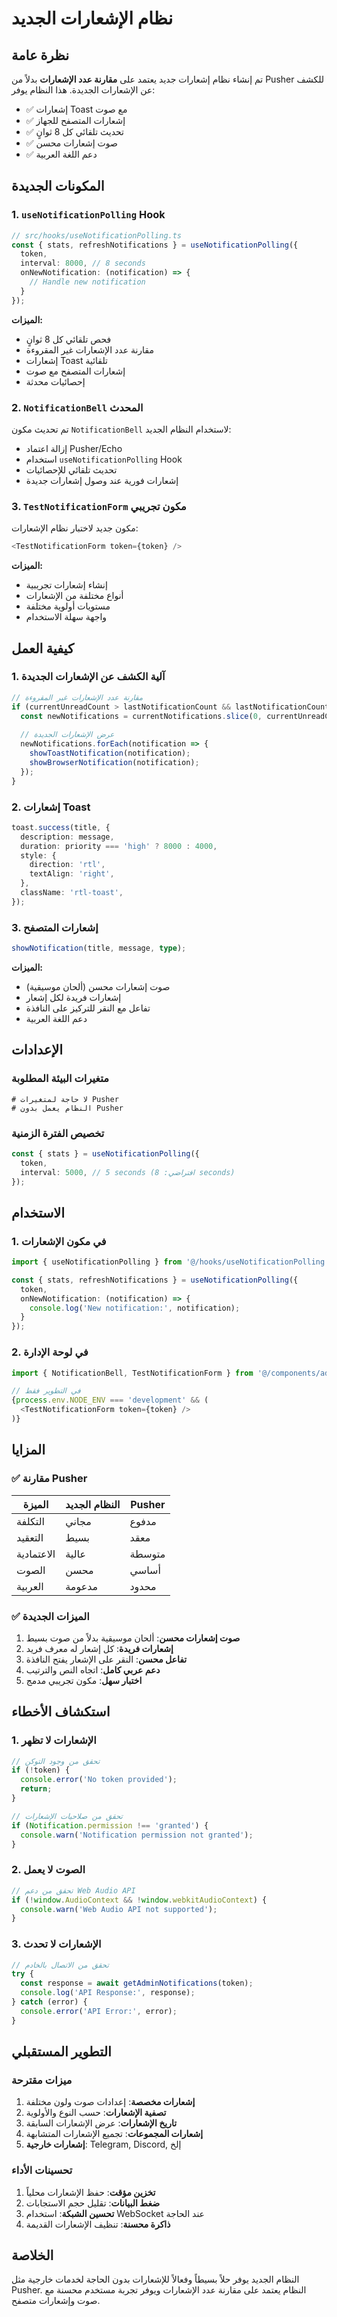 # نظام الإشعارات الجديد

## نظرة عامة

تم إنشاء نظام إشعارات جديد يعتمد على **مقارنة عدد الإشعارات** بدلاً من Pusher للكشف عن الإشعارات الجديدة. هذا النظام يوفر:

- ✅ إشعارات Toast مع صوت
- ✅ إشعارات المتصفح للجهاز
- ✅ تحديث تلقائي كل 8 ثوانٍ
- ✅ صوت إشعارات محسن
- ✅ دعم اللغة العربية

## المكونات الجديدة

### 1. `useNotificationPolling` Hook

```typescript
// src/hooks/useNotificationPolling.ts
const { stats, refreshNotifications } = useNotificationPolling({
  token,
  interval: 8000, // 8 seconds
  onNewNotification: (notification) => {
    // Handle new notification
  }
});
```

**الميزات:**
- فحص تلقائي كل 8 ثوانٍ
- مقارنة عدد الإشعارات غير المقروءة
- إشعارات Toast تلقائية
- إشعارات المتصفح مع صوت
- إحصائيات محدثة

### 2. `NotificationBell` المحدث

تم تحديث مكون `NotificationBell` لاستخدام النظام الجديد:

- إزالة اعتماد Pusher/Echo
- استخدام `useNotificationPolling` Hook
- تحديث تلقائي للإحصائيات
- إشعارات فورية عند وصول إشعارات جديدة

### 3. `TestNotificationForm` مكون تجريبي

مكون جديد لاختبار نظام الإشعارات:

```typescript
<TestNotificationForm token={token} />
```

**الميزات:**
- إنشاء إشعارات تجريبية
- أنواع مختلفة من الإشعارات
- مستويات أولوية مختلفة
- واجهة سهلة الاستخدام

## كيفية العمل

### 1. آلية الكشف عن الإشعارات الجديدة

```typescript
// مقارنة عدد الإشعارات غير المقروءة
if (currentUnreadCount > lastNotificationCount && lastNotificationCount > 0) {
  const newNotifications = currentNotifications.slice(0, currentUnreadCount - lastNotificationCount);
  
  // عرض الإشعارات الجديدة
  newNotifications.forEach(notification => {
    showToastNotification(notification);
    showBrowserNotification(notification);
  });
}
```

### 2. إشعارات Toast

```typescript
toast.success(title, {
  description: message,
  duration: priority === 'high' ? 8000 : 4000,
  style: {
    direction: 'rtl',
    textAlign: 'right',
  },
  className: 'rtl-toast',
});
```

### 3. إشعارات المتصفح

```typescript
showNotification(title, message, type);
```

**الميزات:**
- صوت إشعارات محسن (ألحان موسيقية)
- إشعارات فريدة لكل إشعار
- تفاعل مع النقر للتركيز على النافذة
- دعم اللغة العربية

## الإعدادات

### متغيرات البيئة المطلوبة

```env
# لا حاجة لمتغيرات Pusher
# النظام يعمل بدون Pusher
```

### تخصيص الفترة الزمنية

```typescript
const { stats } = useNotificationPolling({
  token,
  interval: 5000, // 5 seconds (افتراضي: 8 seconds)
});
```

## الاستخدام

### 1. في مكون الإشعارات

```typescript
import { useNotificationPolling } from '@/hooks/useNotificationPolling';

const { stats, refreshNotifications } = useNotificationPolling({
  token,
  onNewNotification: (notification) => {
    console.log('New notification:', notification);
  }
});
```

### 2. في لوحة الإدارة

```typescript
import { NotificationBell, TestNotificationForm } from '@/components/admin/notifications';

// في التطوير فقط
{process.env.NODE_ENV === 'development' && (
  <TestNotificationForm token={token} />
)}
```

## المزايا

### ✅ مقارنة Pusher

| الميزة | النظام الجديد | Pusher |
|--------|-------------|--------|
| التكلفة | مجاني | مدفوع |
| التعقيد | بسيط | معقد |
| الاعتمادية | عالية | متوسطة |
| الصوت | محسن | أساسي |
| العربية | مدعومة | محدود |

### ✅ الميزات الجديدة

1. **صوت إشعارات محسن**: ألحان موسيقية بدلاً من صوت بسيط
2. **إشعارات فريدة**: كل إشعار له معرف فريد
3. **تفاعل محسن**: النقر على الإشعار يفتح النافذة
4. **دعم عربي كامل**: اتجاه النص والترتيب
5. **اختبار سهل**: مكون تجريبي مدمج

## استكشاف الأخطاء

### 1. الإشعارات لا تظهر

```typescript
// تحقق من وجود التوكن
if (!token) {
  console.error('No token provided');
  return;
}

// تحقق من صلاحيات الإشعارات
if (Notification.permission !== 'granted') {
  console.warn('Notification permission not granted');
}
```

### 2. الصوت لا يعمل

```typescript
// تحقق من دعم Web Audio API
if (!window.AudioContext && !window.webkitAudioContext) {
  console.warn('Web Audio API not supported');
}
```

### 3. الإشعارات لا تحدث

```typescript
// تحقق من الاتصال بالخادم
try {
  const response = await getAdminNotifications(token);
  console.log('API Response:', response);
} catch (error) {
  console.error('API Error:', error);
}
```

## التطوير المستقبلي

### ميزات مقترحة

1. **إشعارات مخصصة**: إعدادات صوت ولون مختلفة
2. **تصفية الإشعارات**: حسب النوع والأولوية
3. **تاريخ الإشعارات**: عرض الإشعارات السابقة
4. **إشعارات المجموعات**: تجميع الإشعارات المتشابهة
5. **إشعارات خارجية**: Telegram, Discord, إلخ

### تحسينات الأداء

1. **تخزين مؤقت**: حفظ الإشعارات محلياً
2. **ضغط البيانات**: تقليل حجم الاستجابات
3. **تحسين الشبكة**: استخدام WebSocket عند الحاجة
4. **ذاكرة محسنة**: تنظيف الإشعارات القديمة

## الخلاصة

النظام الجديد يوفر حلاً بسيطاً وفعالاً للإشعارات بدون الحاجة لخدمات خارجية مثل Pusher. النظام يعتمد على مقارنة عدد الإشعارات ويوفر تجربة مستخدم محسنة مع صوت وإشعارات متصفح.
